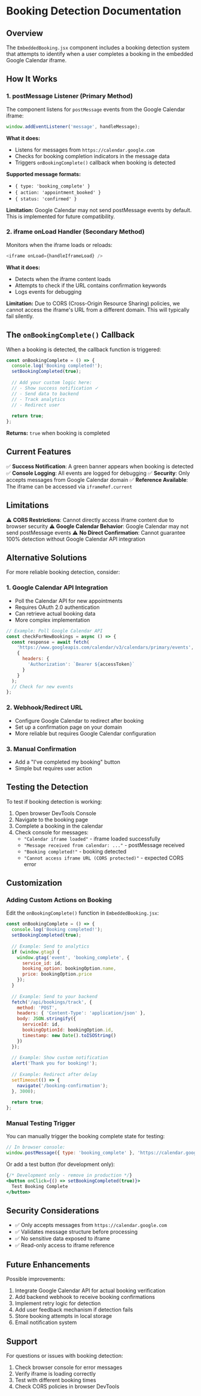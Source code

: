 # Booking Detection Documentation

## Overview

The `EmbeddedBooking.jsx` component includes a booking detection system that attempts to identify when a user completes a booking in the embedded Google Calendar iframe.

## How It Works

### 1. **postMessage Listener** (Primary Method)
The component listens for `postMessage` events from the Google Calendar iframe:

```javascript
window.addEventListener('message', handleMessage);
```

**What it does:**
- Listens for messages from `https://calendar.google.com`
- Checks for booking completion indicators in the message data
- Triggers `onBookingComplete()` callback when booking is detected

**Supported message formats:**
- `{ type: 'booking_complete' }`
- `{ action: 'appointment_booked' }`
- `{ status: 'confirmed' }`

**Limitation:** Google Calendar may not send postMessage events by default. This is implemented for future compatibility.

### 2. **iframe onLoad Handler** (Secondary Method)
Monitors when the iframe loads or reloads:

```javascript
<iframe onLoad={handleIframeLoad} />
```

**What it does:**
- Detects when the iframe content loads
- Attempts to check if the URL contains confirmation keywords
- Logs events for debugging

**Limitation:** Due to CORS (Cross-Origin Resource Sharing) policies, we cannot access the iframe's URL from a different domain. This will typically fail silently.

## The `onBookingComplete()` Callback

When a booking is detected, the callback function is triggered:

```javascript
const onBookingComplete = () => {
  console.log('Booking completed!');
  setBookingCompleted(true);
  
  // Add your custom logic here:
  // - Show success notification ✓
  // - Send data to backend
  // - Track analytics
  // - Redirect user
  
  return true;
};
```

**Returns:** `true` when booking is completed

## Current Features

✅ **Success Notification**: A green banner appears when booking is detected
✅ **Console Logging**: All events are logged for debugging
✅ **Security**: Only accepts messages from Google Calendar domain
✅ **Reference Available**: The iframe can be accessed via `iframeRef.current`

## Limitations

⚠️ **CORS Restrictions**: Cannot directly access iframe content due to browser security
⚠️ **Google Calendar Behavior**: Google Calendar may not send postMessage events
⚠️ **No Direct Confirmation**: Cannot guarantee 100% detection without Google Calendar API integration

## Alternative Solutions

For more reliable booking detection, consider:

### 1. **Google Calendar API Integration**
- Poll the Calendar API for new appointments
- Requires OAuth 2.0 authentication
- Can retrieve actual booking data
- More complex implementation

```javascript
// Example: Poll Google Calendar API
const checkForNewBookings = async () => {
  const response = await fetch(
    'https://www.googleapis.com/calendar/v3/calendars/primary/events',
    {
      headers: {
        'Authorization': `Bearer ${accessToken}`
      }
    }
  );
  // Check for new events
};
```

### 2. **Webhook/Redirect URL**
- Configure Google Calendar to redirect after booking
- Set up a confirmation page on your domain
- More reliable but requires Google Calendar configuration

### 3. **Manual Confirmation**
- Add a "I've completed my booking" button
- Simple but requires user action

## Testing the Detection

To test if booking detection is working:

1. Open browser DevTools Console
2. Navigate to the booking page
3. Complete a booking in the calendar
4. Check console for messages:
   - `"Calendar iframe loaded"` - iframe loaded successfully
   - `"Message received from calendar: ..."` - postMessage received
   - `"Booking completed!"` - booking detected
   - `"Cannot access iframe URL (CORS protected)"` - expected CORS error

## Customization

### Adding Custom Actions on Booking

Edit the `onBookingComplete()` function in `EmbeddedBooking.jsx`:

```javascript
const onBookingComplete = () => {
  console.log('Booking completed!');
  setBookingCompleted(true);
  
  // Example: Send to analytics
  if (window.gtag) {
    window.gtag('event', 'booking_complete', {
      service_id: id,
      booking_option: bookingOption.name,
      price: bookingOption.price
    });
  }
  
  // Example: Send to your backend
  fetch('/api/bookings/track', {
    method: 'POST',
    headers: { 'Content-Type': 'application/json' },
    body: JSON.stringify({
      serviceId: id,
      bookingOptionId: bookingOption.id,
      timestamp: new Date().toISOString()
    })
  });
  
  // Example: Show custom notification
  alert('Thank you for booking!');
  
  // Example: Redirect after delay
  setTimeout(() => {
    navigate('/booking-confirmation');
  }, 3000);
  
  return true;
};
```

### Manual Testing Trigger

You can manually trigger the booking complete state for testing:

```javascript
// In browser console:
window.postMessage({ type: 'booking_complete' }, 'https://calendar.google.com');
```

Or add a test button (for development only):

```jsx
{/* Development only - remove in production */}
<button onClick={() => setBookingCompleted(true)}>
  Test Booking Complete
</button>
```

## Security Considerations

- ✅ Only accepts messages from `https://calendar.google.com`
- ✅ Validates message structure before processing
- ✅ No sensitive data exposed to iframe
- ✅ Read-only access to iframe reference

## Future Enhancements

Possible improvements:
1. Integrate Google Calendar API for actual booking verification
2. Add backend webhook to receive booking confirmations
3. Implement retry logic for detection
4. Add user feedback mechanism if detection fails
5. Store booking attempts in local storage
6. Email notification system

## Support

For questions or issues with booking detection:
1. Check browser console for error messages
2. Verify iframe is loading correctly
3. Test with different booking times
4. Check CORS policies in browser DevTools

